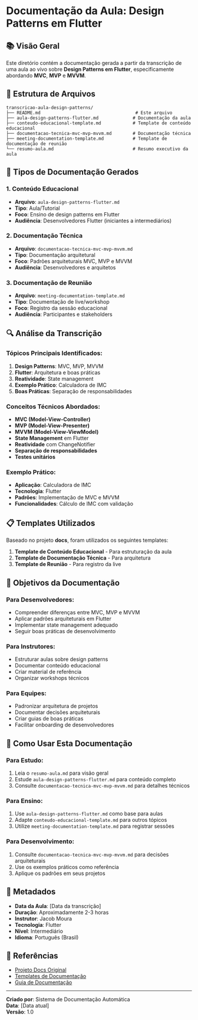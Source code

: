 # Documentação da Aula: Design Patterns em Flutter

## 📚 Visão Geral

Este diretório contém a documentação gerada a partir da transcrição de uma aula ao vivo sobre **Design Patterns em Flutter**, especificamente abordando **MVC**, **MVP** e **MVVM**.

## 📁 Estrutura de Arquivos

```
transcricao-aula-design-patterns/
├── README.md                                    # Este arquivo
├── aula-design-patterns-flutter.md             # Documentação da aula
├── conteudo-educacional-template.md            # Template de conteúdo educacional
├── documentacao-tecnica-mvc-mvp-mvvm.md        # Documentação técnica
├── meeting-documentation-template.md           # Template de documentação de reunião
└── resumo-aula.md                              # Resumo executivo da aula
```

## 🎯 Tipos de Documentação Gerados

### 1. **Conteúdo Educacional**
- **Arquivo**: `aula-design-patterns-flutter.md`
- **Tipo**: Aula/Tutorial
- **Foco**: Ensino de design patterns em Flutter
- **Audiência**: Desenvolvedores Flutter (iniciantes a intermediários)

### 2. **Documentação Técnica**
- **Arquivo**: `documentacao-tecnica-mvc-mvp-mvvm.md`
- **Tipo**: Documentação arquitetural
- **Foco**: Padrões arquiteturais MVC, MVP e MVVM
- **Audiência**: Desenvolvedores e arquitetos

### 3. **Documentação de Reunião**
- **Arquivo**: `meeting-documentation-template.md`
- **Tipo**: Documentação de live/workshop
- **Foco**: Registro da sessão educacional
- **Audiência**: Participantes e stakeholders

## 🔍 Análise da Transcrição

### **Tópicos Principais Identificados:**
1. **Design Patterns**: MVC, MVP, MVVM
2. **Flutter**: Arquitetura e boas práticas
3. **Reatividade**: State management
4. **Exemplo Prático**: Calculadora de IMC
5. **Boas Práticas**: Separação de responsabilidades

### **Conceitos Técnicos Abordados:**
- **MVC (Model-View-Controller)**
- **MVP (Model-View-Presenter)**
- **MVVM (Model-View-ViewModel)**
- **State Management** em Flutter
- **Reatividade** com ChangeNotifier
- **Separação de responsabilidades**
- **Testes unitários**

### **Exemplo Prático:**
- **Aplicação**: Calculadora de IMC
- **Tecnologia**: Flutter
- **Padrões**: Implementação de MVC e MVVM
- **Funcionalidades**: Cálculo de IMC com validação

## 📋 Templates Utilizados

Baseado no projeto **docs**, foram utilizados os seguintes templates:

1. **Template de Conteúdo Educacional** - Para estruturação da aula
2. **Template de Documentação Técnica** - Para arquitetura
3. **Template de Reunião** - Para registro da live

## 🎯 Objetivos da Documentação

### **Para Desenvolvedores:**
- Compreender diferenças entre MVC, MVP e MVVM
- Aplicar padrões arquiteturais em Flutter
- Implementar state management adequado
- Seguir boas práticas de desenvolvimento

### **Para Instrutores:**
- Estruturar aulas sobre design patterns
- Documentar conteúdo educacional
- Criar material de referência
- Organizar workshops técnicos

### **Para Equipes:**
- Padronizar arquitetura de projetos
- Documentar decisões arquiteturais
- Criar guias de boas práticas
- Facilitar onboarding de desenvolvedores

## 🚀 Como Usar Esta Documentação

### **Para Estudo:**
1. Leia o `resumo-aula.md` para visão geral
2. Estude `aula-design-patterns-flutter.md` para conteúdo completo
3. Consulte `documentacao-tecnica-mvc-mvp-mvvm.md` para detalhes técnicos

### **Para Ensino:**
1. Use `aula-design-patterns-flutter.md` como base para aulas
2. Adapte `conteudo-educacional-template.md` para outros tópicos
3. Utilize `meeting-documentation-template.md` para registrar sessões

### **Para Desenvolvimento:**
1. Consulte `documentacao-tecnica-mvc-mvp-mvvm.md` para decisões arquiteturais
2. Use os exemplos práticos como referência
3. Aplique os padrões em seus projetos

## 📝 Metadados

- **Data da Aula**: [Data da transcrição]
- **Duração**: Aproximadamente 2-3 horas
- **Instrutor**: Jacob Moura
- **Tecnologia**: Flutter
- **Nível**: Intermediário
- **Idioma**: Português (Brasil)

## 🔗 Referências

- [Projeto Docs Original](../../README.md)
- [Templates de Documentação](../../templates/README.md)
- [Guia de Documentação](../../documentation-guide.md)

---

**Criado por**: Sistema de Documentação Automática  
**Data**: [Data atual]  
**Versão**: 1.0
